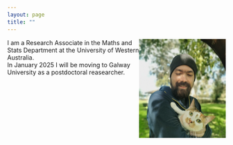 ```yaml
---
layout: page
title: ""
---
```


<img align="right" src="photoanton.jpg" width="200">

I am a Research Associate in the Maths and Stats Department at the University of Western Australia.  
In January 2025 I will be moving to Galway University as a postdoctoral reasearcher. 
